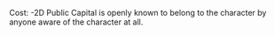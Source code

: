 Cost: -2D
Public Capital is openly known to belong to the character by anyone aware of the character at all.